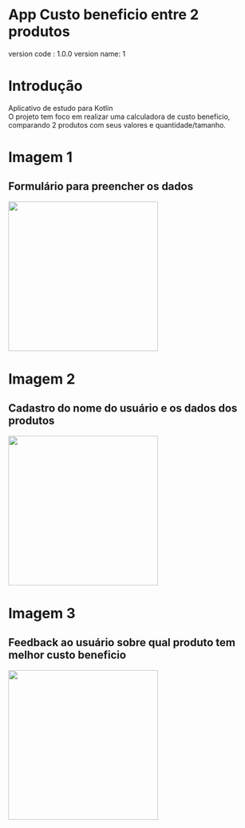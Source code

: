 # App Custo beneficio entre 2 produtos
version code : 1.0.0
version name: 1

# Introdução
Aplicativo de estudo para Kotlin
<br>
O projeto tem foco em realizar uma calculadora de custo beneficio, comparando 2 produtos com seus valores e quantidade/tamanho.

# Imagem 1 
## Formulário para preencher os dados
<img width="300" src="https://user-images.githubusercontent.com/37597313/184790335-c0c3a764-fc89-4f5c-b46f-e0b27ca548ca.png">

# Imagem 2 
## Cadastro do nome do usuário e os dados dos produtos
<img width="300" src="https://user-images.githubusercontent.com/37597313/184790348-89c3b8c6-52d3-4084-95ae-c9569b860102.png">

# Imagem 3 
## Feedback ao usuário sobre qual produto tem melhor custo beneficio
<img width="300" src="https://user-images.githubusercontent.com/37597313/184790354-25f2a7c7-001e-4ae4-b8d8-a5d522c66715.png">
